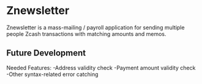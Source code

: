 # Znewsletter
Znewsletter is a mass-mailing / payroll application for sending multiple people Zcash transactions with matching amounts and memos.

## Future Development
Needed Features:
-Address validity check
-Payment amount validity check
-Other syntax-related error catching

